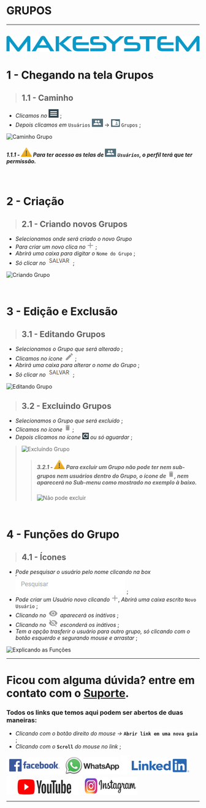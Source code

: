 # GRUPOS

---
[![Logo_make](https://raw.githubusercontent.com/Makesystem/manuais/main/webccrm/telas/img_padrao/makesystem.png)](https://www.makesystem.com.br/)
---

 # 1 - Chegando na tela Grupos
 >## __1.1 - Caminho__
 * _Clicamos no_ ![Menu](https://raw.githubusercontent.com/Makesystem/manuais/main/webccrm/telas/img_padrao/menu.png) ;
 * _Depois clicamos em_ `Usuários` ![Usuários](https://raw.githubusercontent.com/Makesystem/manuais/main/webccrm/telas/img_padrao/usuarios.png) -> ![Grupos](https://raw.githubusercontent.com/Makesystem/manuais/main/webccrm/telas/img_padrao/grupo.png) `Grupos` ;

![Caminho Grupo](https://github.com/Makesystem/manuais/raw/main/webccrm/telas/separacao_tela/tela_grupos/caminho.gif)
##### 1.1.1 - ![Warning](https://raw.githubusercontent.com/Makesystem/manuais/main/webccrm/telas/img_padrao/waarning.png) Para ter acesso as telas de ![Usuários](https://raw.githubusercontent.com/Makesystem/manuais/main/webccrm/telas/img_padrao/usuarios.png) `Usuários`, o perfil terá que ter permissão.

<br />

# 2 - Criação
>## __2.1 - Criando novos Grupos__
* _Selecionamos onde será criado o novo Grupo_
* _Para criar um novo clica no_ ![+](https://raw.githubusercontent.com/Makesystem/manuais/main/webccrm/telas/img_padrao/%2B.png) ;
* _Abrirá uma caixa para digitar o_ `Nome do Grupo` ;
* _Só clicar no_ ![Salvar](https://raw.githubusercontent.com/Makesystem/manuais/main/webccrm/telas/img_padrao/salvar.png) ;

![Criando Grupo](https://github.com/Makesystem/manuais/raw/main/webccrm/telas/separacao_tela/tela_grupos/criandoGrupo.gif)
 
<br />

# 3 - Edição e Exclusão
>## __3.1 - Editando Grupos__
* _Selecionamos o Grupo que será alterado_ ;
* _Clicamos no ícone_ ![Caneta](https://raw.githubusercontent.com/Makesystem/manuais/main/webccrm/telas/img_padrao/caneta.png) ;
* _Abrirá uma caixa para alterar o nome do Grupo_ ;
* _Só clicar no_ ![Salvar](https://raw.githubusercontent.com/Makesystem/manuais/main/webccrm/telas/img_padrao/salvar.png) ;

![Editando Grupo](https://github.com/Makesystem/manuais/raw/main/webccrm/telas/separacao_tela/tela_grupos/editando.gif)

>## __3.2 - Excluindo Grupos__
* _Selecionamos o Grupo que será excluído_ ;
* _Clicamos no ícone_ ![Lixeira](https://raw.githubusercontent.com/Makesystem/manuais/main/webccrm/telas/img_padrao/lixeira.png) ;
* _Depois clicamos no ícone_ ![Recarregar](https://raw.githubusercontent.com/Makesystem/manuais/main/webccrm/telas/img_padrao/recarregar.png) _ou só aguardar_ ;
> ![Excluíndo Grupo](https://github.com/Makesystem/manuais/raw/main/webccrm/telas/separacao_tela/tela_grupos/exclu%C3%ADndo.gif)
>> ##### 3.2.1 - ![Warning](https://raw.githubusercontent.com/Makesystem/manuais/main/webccrm/telas/img_padrao/waarning.png) Para excluir um Grupo não pode ter nem sub-grupos nem usuários dentro do Grupo, o ícone de ![Lixeira](https://raw.githubusercontent.com/Makesystem/manuais/main/webccrm/telas/img_padrao/lixeira.png), nem aparecerá no Sub-menu como mostrado no exemplo à baixo.
>> ![Não pode excluir](https://github.com/Makesystem/manuais/raw/main/webccrm/telas/separacao_tela/tela_grupos/naopodeexcluir.gif)

<br />

# 4 - Funções do Grupo
>## __4.1 - Ícones__
* _Pode pesquisar o usuário pelo nome clicando na box_ ![Caixa de Pesquisa](https://raw.githubusercontent.com/Makesystem/manuais/main/webccrm/telas/img_padrao/pesquisar.png) ;
* _Pode criar um Usuário novo clicando_ ![+](https://raw.githubusercontent.com/Makesystem/manuais/main/webccrm/telas/img_padrao/%2B.png), _Abrirá uma caixa escrito_ `Novo Usuário` ;
* _Clicando no ![Ativo](https://raw.githubusercontent.com/Makesystem/manuais/main/webccrm/telas/img_padrao/ativo.png) aparecerá os inátivos_ ;
* _Clicando no ![Inativo](https://raw.githubusercontent.com/Makesystem/manuais/main/webccrm/telas/img_padrao/intativo.png) esconderá os inátivos_ ;
* _Tem a opção trasferir o usuário para outro grupo, só clicando com o botão esquerdo e segurando mouse e arrastar_ ;

![Explicando as Funções](https://github.com/Makesystem/manuais/raw/main/webccrm/telas/separacao_tela/tela_grupos/explicaTela.gif)

---

# Ficou com alguma dúvida? entre em contato com o [Suporte](http://api.whatsapp.com/send?1=pt_BR&phone=555130661344).

### Todos os links que temos aqui podem ser abertos de duas maneiras:
* _Clicando com o botão direito do mouse ->_ __`Abrir link em uma nova guia`__ ;
* _Clicando com o_ __`Scroll`__ _do mouse no link_ ;

 [![Facebook](https://raw.githubusercontent.com/Makesystem/manuais/main/webccrm/telas/img_padrao/facebookescrito.png)](https://www.facebook.com/MakeSystem/)
 [![WhatsApp](https://raw.githubusercontent.com/Makesystem/manuais/main/webccrm/telas/img_padrao/whatsapp.png)](https://api.whatsapp.com/send?phone=555130661344)
 ![](https://raw.githubusercontent.com/Makesystem/manuais/main/webccrm/telas/img_padrao/divisor.png)
 [![Linkedin](https://raw.githubusercontent.com/Makesystem/manuais/main/webccrm/telas/img_padrao/linkedin.png)](https://www.linkedin.com/company/makesystem/)
 ![](https://raw.githubusercontent.com/Makesystem/manuais/main/webccrm/telas/img_padrao/divisor.png)
 [![YouTube](https://raw.githubusercontent.com/Makesystem/manuais/main/webccrm/telas/img_padrao/ytbee.png)](https://youtu.be/mZ81nXlImfc?t=38)
 ![](https://raw.githubusercontent.com/Makesystem/manuais/main/webccrm/telas/img_padrao/divisor.png)
 [![Instagram](https://raw.githubusercontent.com/Makesystem/manuais/main/webccrm/telas/img_padrao/instagram.png)](https://www.instagram.com/makesystem_sistemas/)

---

